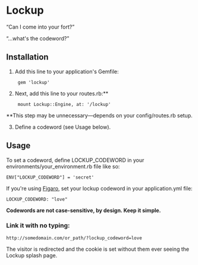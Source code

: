 # Lockup

“Can I come into your fort?”

“…what's the codeword?”

## Installation

1. Add this line to your application's Gemfile:

        gem 'lockup'

2. Next, add this line to your routes.rb:**

        mount Lockup::Engine, at: '/lockup'

**This step may be unnecessary—depends on your config/routes.rb setup.
        
3. Define a codeword (see Usage below).

## Usage

To set a codeword, define LOCKUP_CODEWORD in your environments/your_environment.rb file like so:

    ENV["LOCKUP_CODEWORD"] = 'secret'

If you're using [Figaro](https://github.com/laserlemon/figaro), set your lockup codeword in your application.yml file:

    LOCKUP_CODEWORD: "love"
    
**Codewords are not case-sensitive, by design. Keep it simple.**

### Link it with no typing:

    http://somedomain.com/or_path/?lockup_codeword=love
    
The visitor is redirected and the cookie is set without them ever seeing the Lockup splash page.
